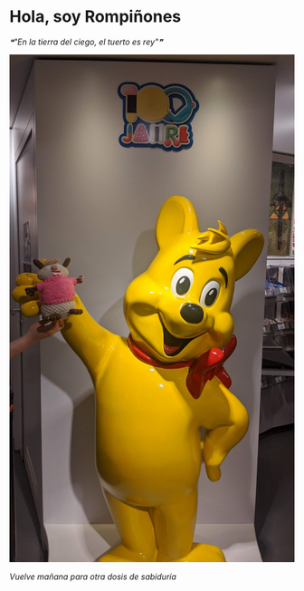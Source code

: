 # Hola, soy Rompiñones

<!--STARTS_HERE_QUOTE_README-->
<i>❝"En la tierra del ciego, el tuerto es rey"❞</i>
<!--ENDS_HERE_QUOTE_README-->

<!--START_SECTION:update_image-->
![alt text](https://raw.githubusercontent.com/focaalvarez/rompinones/main/.github/images/IMG_20220604_153145.jpg?raw=true)
<!--END_SECTION:update_image-->

*Vuelve mañana para otra dosis de sabiduría*
